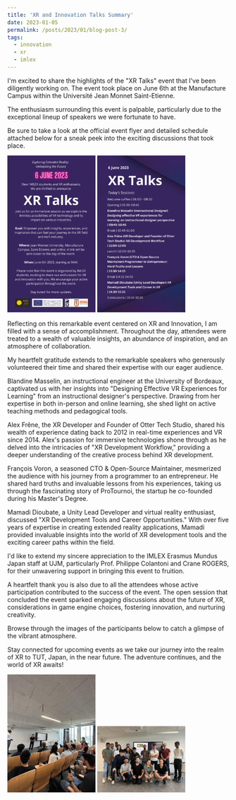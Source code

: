 ```yaml
---
title: 'XR and Innovation Talks Summary'
date: 2023-01-05
permalink: /posts/2023/01/blog-post-3/
tags:
  - innovation
  - xr
  - imlex
---
```


I'm excited to share the highlights of the "XR Talks" event that I've been diligently working on. The event took place on June 6th at the Manufacture Campus within the Université Jean Monnet Saint-Etienne.

The enthusiasm surrounding this event is palpable, particularly due to the exceptional lineup of speakers we were fortunate to have.

Be sure to take a look at the official event flyer and detailed schedule attached below for a sneak peek into the exciting discussions that took place.

<img src="/images/XR_1.png" alt="drawing" width="200"/>

<img src="/images/XR_2.png" alt="drawing" width="200"/>

Reflecting on this remarkable event centered on XR and Innovation, I am filled with a sense of accomplishment. Throughout the day, attendees were treated to a wealth of valuable insights, an abundance of inspiration, and an atmosphere of collaboration.

My heartfelt gratitude extends to the remarkable speakers who generously volunteered their time and shared their expertise with our eager audience.

Blandine Masselin, an instructional engineer at the University of Bordeaux, captivated us with her insights into "Designing Effective VR Experiences for Learning" from an instructional designer's perspective. Drawing from her expertise in both in-person and online learning, she shed light on active teaching methods and pedagogical tools.

Alex Frêne, the XR Developer and Founder of Otter Tech Studio, shared his wealth of experience dating back to 2012 in real-time experiences and VR since 2014. Alex's passion for immersive technologies shone through as he delved into the intricacies of "XR Development Workflow," providing a deeper understanding of the creative process behind XR development.

François Voron, a seasoned CTO & Open-Source Maintainer, mesmerized the audience with his journey from a programmer to an entrepreneur. He shared hard truths and invaluable lessons from his experiences, taking us through the fascinating story of ProTournoi, the startup he co-founded during his Master's Degree.

Mamadi Dioubate, a Unity Lead Developer and virtual reality enthusiast, discussed "XR Development Tools and Career Opportunities." With over five years of expertise in creating extended reality applications, Mamadi provided invaluable insights into the world of XR development tools and the exciting career paths within the field.

I'd like to extend my sincere appreciation to the IMLEX Erasmus Mundus Japan staff at UJM, particularly Prof. Philippe Colantoni and Crane ROGERS, for their unwavering support in bringing this event to fruition.

A heartfelt thank you is also due to all the attendees whose active participation contributed to the success of the event. The open session that concluded the event sparked engaging discussions about the future of XR, considerations in game engine choices, fostering innovation, and nurturing creativity.

Browse through the images of the participants below to catch a glimpse of the vibrant atmosphere.

Stay connected for upcoming events as we take our journey into the realm of XR to TUT, Japan, in the near future. The adventure continues, and the world of XR awaits!

<img src="/images/XR_Event1.jpeg" alt="drawing" width="200"/>

<img src="/images/XR_Event2.jpeg" alt="drawing" width="200"/>

